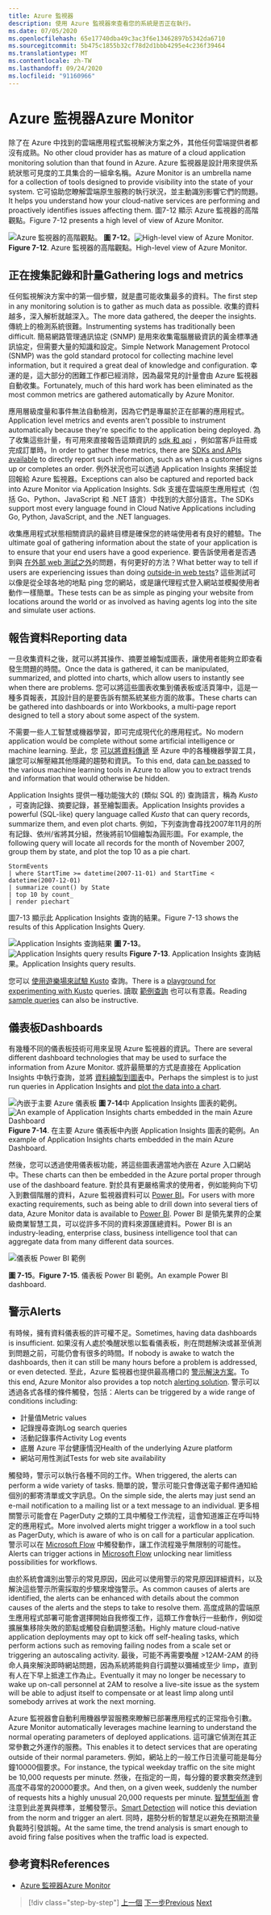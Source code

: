 ```yaml
---
title: Azure 監視器
description: 使用 Azure 監視器來查看您的系統是否正在執行。
ms.date: 07/05/2020
ms.openlocfilehash: 65e17740dba49c3ac3f6e13462897b5342da6710
ms.sourcegitcommit: 5b475c1855b32cf78d2d1bbb4295e4c236f39464
ms.translationtype: MT
ms.contentlocale: zh-TW
ms.lasthandoff: 09/24/2020
ms.locfileid: "91160966"
---
```

# <a name="azure-monitor"></a><span data-ttu-id="6eb2d-103">Azure 監視器</span><span class="sxs-lookup"><span data-stu-id="6eb2d-103">Azure Monitor</span></span>

<span data-ttu-id="6eb2d-104">除了在 Azure 中找到的雲端應用程式監視解決方案之外，其他任何雲端提供者都沒有成熟。</span><span class="sxs-lookup"><span data-stu-id="6eb2d-104">No other cloud provider has as mature of a cloud application monitoring solution than that found in Azure.</span></span> <span data-ttu-id="6eb2d-105">Azure 監視器是設計用來提供系統狀態可見度的工具集合的一組傘名稱。</span><span class="sxs-lookup"><span data-stu-id="6eb2d-105">Azure Monitor is an umbrella name for a collection of tools designed to provide visibility into the state of your system.</span></span> <span data-ttu-id="6eb2d-106">它可協助您瞭解雲端原生服務的執行狀況，並主動識別影響它們的問題。</span><span class="sxs-lookup"><span data-stu-id="6eb2d-106">It helps you understand how your cloud-native services are performing and proactively identifies issues affecting them.</span></span> <span data-ttu-id="6eb2d-107">圖7-12 顯示 Azure 監視器的高階觀點。</span><span class="sxs-lookup"><span data-stu-id="6eb2d-107">Figure 7-12 presents a high level of view of Azure Monitor.</span></span>

<span data-ttu-id="6eb2d-108">![Azure 監視器的高階觀點。 ](./media/azure-monitor.png)
**圖 7-12**。</span><span class="sxs-lookup"><span data-stu-id="6eb2d-108">![High-level view of Azure Monitor.](./media/azure-monitor.png)
**Figure 7-12**.</span></span> <span data-ttu-id="6eb2d-109">Azure 監視器的高階觀點。</span><span class="sxs-lookup"><span data-stu-id="6eb2d-109">High-level view of Azure Monitor.</span></span>

## <a name="gathering-logs-and-metrics"></a><span data-ttu-id="6eb2d-110">正在搜集記錄和計量</span><span class="sxs-lookup"><span data-stu-id="6eb2d-110">Gathering logs and metrics</span></span>

<span data-ttu-id="6eb2d-111">任何監視解決方案中的第一個步驟，就是盡可能收集最多的資料。</span><span class="sxs-lookup"><span data-stu-id="6eb2d-111">The first step in any monitoring solution is to gather as much data as possible.</span></span> <span data-ttu-id="6eb2d-112">收集的資料越多，深入解析就越深入。</span><span class="sxs-lookup"><span data-stu-id="6eb2d-112">The more data gathered, the deeper the insights.</span></span> <span data-ttu-id="6eb2d-113">傳統上的檢測系統很難。</span><span class="sxs-lookup"><span data-stu-id="6eb2d-113">Instrumenting systems has traditionally been difficult.</span></span> <span data-ttu-id="6eb2d-114">簡易網路管理通訊協定 (SNMP) 是用來收集電腦層級資訊的黃金標準通訊協定，但需要大量的知識和設定。</span><span class="sxs-lookup"><span data-stu-id="6eb2d-114">Simple Network Management Protocol (SNMP) was the gold standard protocol for collecting machine level information, but it required a great deal of knowledge and configuration.</span></span> <span data-ttu-id="6eb2d-115">幸運的是，這大部分的困難工作都已經消除，因為最常見的計量會由 Azure 監視器自動收集。</span><span class="sxs-lookup"><span data-stu-id="6eb2d-115">Fortunately, much of this hard work has been eliminated as the most common metrics are gathered automatically by Azure Monitor.</span></span>

<span data-ttu-id="6eb2d-116">應用層級度量和事件無法自動檢測，因為它們是專屬於正在部署的應用程式。</span><span class="sxs-lookup"><span data-stu-id="6eb2d-116">Application level metrics and events aren't possible to instrument automatically because they're specific to the application being deployed.</span></span> <span data-ttu-id="6eb2d-117">為了收集這些計量，有可用來直接報告這類資訊的 [sdk 和 api](/azure/azure-monitor/app/api-custom-events-metrics) ，例如當客戶註冊或完成訂單時。</span><span class="sxs-lookup"><span data-stu-id="6eb2d-117">In order to gather these metrics, there are [SDKs and APIs available](/azure/azure-monitor/app/api-custom-events-metrics) to directly report such information, such as when a customer signs up or completes an order.</span></span> <span data-ttu-id="6eb2d-118">例外狀況也可以透過 Application Insights 來捕捉並回報給 Azure 監視器。</span><span class="sxs-lookup"><span data-stu-id="6eb2d-118">Exceptions can also be captured and reported back into Azure Monitor via Application Insights.</span></span> <span data-ttu-id="6eb2d-119">Sdk 支援在雲端原生應用程式（包括 Go、Python、JavaScript 和 .NET 語言）中找到的大部分語言。</span><span class="sxs-lookup"><span data-stu-id="6eb2d-119">The SDKs support most every language found in Cloud Native Applications including Go, Python, JavaScript, and the .NET languages.</span></span>

<span data-ttu-id="6eb2d-120">收集應用程式狀態相關資訊的最終目標是確保您的終端使用者有良好的體驗。</span><span class="sxs-lookup"><span data-stu-id="6eb2d-120">The ultimate goal of gathering information about the state of your application is to ensure that your end users have a good experience.</span></span> <span data-ttu-id="6eb2d-121">要告訴使用者是否遇到與 [在外部 web 測試之外](/azure/azure-monitor/app/monitor-web-app-availability)的問題，有何更好的方法？</span><span class="sxs-lookup"><span data-stu-id="6eb2d-121">What better way to tell if users are experiencing issues than doing [outside-in web tests](/azure/azure-monitor/app/monitor-web-app-availability)?</span></span> <span data-ttu-id="6eb2d-122">這些測試可以像是從全球各地的地點 ping 您的網站，或是讓代理程式登入網站並模擬使用者動作一樣簡單。</span><span class="sxs-lookup"><span data-stu-id="6eb2d-122">These tests can be as simple as pinging your website from locations around the world or as involved as having agents log into the site and simulate user actions.</span></span>

## <a name="reporting-data"></a><span data-ttu-id="6eb2d-123">報告資料</span><span class="sxs-lookup"><span data-stu-id="6eb2d-123">Reporting data</span></span>

<span data-ttu-id="6eb2d-124">一旦收集資料之後，就可以將其操作、摘要並繪製成圖表，讓使用者能夠立即查看發生問題的時間。</span><span class="sxs-lookup"><span data-stu-id="6eb2d-124">Once the data is gathered, it can be manipulated, summarized, and plotted into charts, which allow users to instantly see when there are problems.</span></span> <span data-ttu-id="6eb2d-125">您可以將這些圖表收集到儀表板或活頁簿中，這是一種多頁報表，其設計目的是要告訴有關系統某些方面的故事。</span><span class="sxs-lookup"><span data-stu-id="6eb2d-125">These charts can be gathered into dashboards or into Workbooks, a multi-page report designed to tell a story about some aspect of the system.</span></span>

<span data-ttu-id="6eb2d-126">不需要一些人工智慧或機器學習，即可完成現代化的應用程式。</span><span class="sxs-lookup"><span data-stu-id="6eb2d-126">No modern application would be complete without some artificial intelligence or machine learning.</span></span> <span data-ttu-id="6eb2d-127">至此，您 [可以將資料傳遞](https://www.youtube.com/watch?v=Cuza-I1g9tw) 至 Azure 中的各種機器學習工具，讓您可以解壓縮其他隱藏的趨勢和資訊。</span><span class="sxs-lookup"><span data-stu-id="6eb2d-127">To this end, data [can be passed](https://www.youtube.com/watch?v=Cuza-I1g9tw) to the various machine learning tools in Azure to allow you to extract trends and information that would otherwise be hidden.</span></span>

<span data-ttu-id="6eb2d-128">Application Insights 提供一種功能強大的 (類似 SQL 的) 查詢語言，稱為 *Kusto* ，可查詢記錄、摘要記錄，甚至繪製圖表。</span><span class="sxs-lookup"><span data-stu-id="6eb2d-128">Application Insights provides a powerful (SQL-like) query language called *Kusto* that can query records, summarize them, and even plot charts.</span></span> <span data-ttu-id="6eb2d-129">例如，下列查詢會尋找2007年11月的所有記錄、依州/省將其分組，然後將前10個繪製為圓形圖。</span><span class="sxs-lookup"><span data-stu-id="6eb2d-129">For example, the following query will locate all records for the month of November 2007, group them by state, and plot the top 10 as a pie chart.</span></span>

```kusto
StormEvents
| where StartTime >= datetime(2007-11-01) and StartTime < datetime(2007-12-01)
| summarize count() by State
| top 10 by count_
| render piechart
```

<span data-ttu-id="6eb2d-130">圖7-13 顯示此 Application Insights 查詢的結果。</span><span class="sxs-lookup"><span data-stu-id="6eb2d-130">Figure 7-13 shows the results of this Application Insights Query.</span></span>

<span data-ttu-id="6eb2d-131">![Application Insights 查詢結果 ](./media/application_insights_example.png)
 **圖 7-13**。</span><span class="sxs-lookup"><span data-stu-id="6eb2d-131">![Application Insights query results](./media/application_insights_example.png)
**Figure 7-13**.</span></span> <span data-ttu-id="6eb2d-132">Application Insights 查詢結果。</span><span class="sxs-lookup"><span data-stu-id="6eb2d-132">Application Insights query results.</span></span>

<span data-ttu-id="6eb2d-133">您可以 [使用遊樂場來試驗 Kusto](https://dataexplorer.azure.com/clusters/help/databases/Samples) 查詢。</span><span class="sxs-lookup"><span data-stu-id="6eb2d-133">There is a [playground for experimenting with Kusto](https://dataexplorer.azure.com/clusters/help/databases/Samples) queries.</span></span> <span data-ttu-id="6eb2d-134">讀取 [範例查詢](/azure/kusto/query/samples) 也可以有意義。</span><span class="sxs-lookup"><span data-stu-id="6eb2d-134">Reading [sample queries](/azure/kusto/query/samples) can also be instructive.</span></span>

## <a name="dashboards"></a><span data-ttu-id="6eb2d-135">儀表板</span><span class="sxs-lookup"><span data-stu-id="6eb2d-135">Dashboards</span></span>

<span data-ttu-id="6eb2d-136">有幾種不同的儀表板技術可用來呈現 Azure 監視器的資訊。</span><span class="sxs-lookup"><span data-stu-id="6eb2d-136">There are several different dashboard technologies that may be used to surface the information from Azure Monitor.</span></span> <span data-ttu-id="6eb2d-137">或許最簡單的方式是直接在 Application Insights 中執行查詢，並將 [資料繪製到圖表](/azure/azure-monitor/learn/tutorial-app-dashboards)中。</span><span class="sxs-lookup"><span data-stu-id="6eb2d-137">Perhaps the simplest is to just run queries in Application Insights and [plot the data into a chart](/azure/azure-monitor/learn/tutorial-app-dashboards).</span></span>

<span data-ttu-id="6eb2d-138">![內嵌于主要 Azure 儀表板 ](./media/azure_dashboard.png)
 **圖 7-14**中 Application Insights 圖表的範例。</span><span class="sxs-lookup"><span data-stu-id="6eb2d-138">![An example of Application Insights charts embedded in the main Azure Dashboard](./media/azure_dashboard.png)
**Figure 7-14**.</span></span> <span data-ttu-id="6eb2d-139">在主要 Azure 儀表板中內嵌 Application Insights 圖表的範例。</span><span class="sxs-lookup"><span data-stu-id="6eb2d-139">An example of Application Insights charts embedded in the main Azure Dashboard.</span></span>

<span data-ttu-id="6eb2d-140">然後，您可以透過使用儀表板功能，將這些圖表適當地內嵌在 Azure 入口網站中。</span><span class="sxs-lookup"><span data-stu-id="6eb2d-140">These charts can then be embedded in the Azure portal proper through use of the dashboard feature.</span></span> <span data-ttu-id="6eb2d-141">對於具有更嚴格需求的使用者，例如能夠向下切入到數個階層的資料，Azure 監視器資料可以 [Power BI](https://powerbi.microsoft.com/)。</span><span class="sxs-lookup"><span data-stu-id="6eb2d-141">For users with more exacting requirements, such as being able to drill down into several tiers of data, Azure Monitor data is available to [Power BI](https://powerbi.microsoft.com/).</span></span> <span data-ttu-id="6eb2d-142">Power BI 是領先業界的企業級商業智慧工具，可以從許多不同的資料來源匯總資料。</span><span class="sxs-lookup"><span data-stu-id="6eb2d-142">Power BI is an industry-leading, enterprise class, business intelligence tool that can aggregate data from many different data sources.</span></span>

![儀表板 Power BI 範例](./media/powerbidashboard.png)

<span data-ttu-id="6eb2d-144">**圖 7-15**。</span><span class="sxs-lookup"><span data-stu-id="6eb2d-144">**Figure 7-15**.</span></span> <span data-ttu-id="6eb2d-145">儀表板 Power BI 範例。</span><span class="sxs-lookup"><span data-stu-id="6eb2d-145">An example Power BI dashboard.</span></span>

## <a name="alerts"></a><span data-ttu-id="6eb2d-146">警示</span><span class="sxs-lookup"><span data-stu-id="6eb2d-146">Alerts</span></span>

<span data-ttu-id="6eb2d-147">有時候，擁有資料儀表板的許可權不足。</span><span class="sxs-lookup"><span data-stu-id="6eb2d-147">Sometimes, having data dashboards is insufficient.</span></span> <span data-ttu-id="6eb2d-148">如果沒有人處於喚醒狀態以監看儀表板，則在問題解決或甚至偵測到問題之前，可能仍會有很多的時間。</span><span class="sxs-lookup"><span data-stu-id="6eb2d-148">If nobody is awake to watch the dashboards, then it can still be many hours before a problem is addressed, or even detected.</span></span> <span data-ttu-id="6eb2d-149">至此，Azure 監視器也提供最高槽口的 [警示解決方案](/azure/azure-monitor/platform/alerts-overview)。</span><span class="sxs-lookup"><span data-stu-id="6eb2d-149">To this end, Azure Monitor also provides a top notch [alerting solution](/azure/azure-monitor/platform/alerts-overview).</span></span> <span data-ttu-id="6eb2d-150">警示可以透過各式各樣的條件觸發，包括：</span><span class="sxs-lookup"><span data-stu-id="6eb2d-150">Alerts can be triggered by a wide range of conditions including:</span></span>

- <span data-ttu-id="6eb2d-151">計量值</span><span class="sxs-lookup"><span data-stu-id="6eb2d-151">Metric values</span></span>
- <span data-ttu-id="6eb2d-152">記錄搜尋查詢</span><span class="sxs-lookup"><span data-stu-id="6eb2d-152">Log search queries</span></span>
- <span data-ttu-id="6eb2d-153">活動記錄事件</span><span class="sxs-lookup"><span data-stu-id="6eb2d-153">Activity Log events</span></span>
- <span data-ttu-id="6eb2d-154">底層 Azure 平台健康情況</span><span class="sxs-lookup"><span data-stu-id="6eb2d-154">Health of the underlying Azure platform</span></span>
- <span data-ttu-id="6eb2d-155">網站可用性測試</span><span class="sxs-lookup"><span data-stu-id="6eb2d-155">Tests for web site availability</span></span>

<span data-ttu-id="6eb2d-156">觸發時，警示可以執行各種不同的工作。</span><span class="sxs-lookup"><span data-stu-id="6eb2d-156">When triggered, the alerts can perform a wide variety of tasks.</span></span> <span data-ttu-id="6eb2d-157">簡單的說，警示可能只會傳送電子郵件通知給個別的郵寄清單或文字訊息。</span><span class="sxs-lookup"><span data-stu-id="6eb2d-157">On the simple side, the alerts may just send an e-mail notification to a mailing list or a text message to an individual.</span></span> <span data-ttu-id="6eb2d-158">更多相關警示可能會在 PagerDuty 之類的工具中觸發工作流程，這會知道誰正在呼叫特定的應用程式。</span><span class="sxs-lookup"><span data-stu-id="6eb2d-158">More involved alerts might trigger a workflow in a tool such as PagerDuty, which is aware of who is on call for a particular application.</span></span> <span data-ttu-id="6eb2d-159">警示可以在 [Microsoft Flow](https://flow.microsoft.com/) 中觸發動作，讓工作流程幾乎無限制的可能性。</span><span class="sxs-lookup"><span data-stu-id="6eb2d-159">Alerts can trigger actions in [Microsoft Flow](https://flow.microsoft.com/) unlocking near limitless possibilities for workflows.</span></span>

<span data-ttu-id="6eb2d-160">由於系統會識別出警示的常見原因，因此可以使用警示的常見原因詳細資料，以及解決這些警示所需採取的步驟來增強警示。</span><span class="sxs-lookup"><span data-stu-id="6eb2d-160">As common causes of alerts are identified, the alerts can be enhanced with details about the common causes of the alerts and the steps to take to resolve them.</span></span> <span data-ttu-id="6eb2d-161">高度成熟的雲端原生應用程式部署可能會選擇開始自我修復工作，這類工作會執行一些動作，例如從擴展集移除失敗的節點或觸發自動調整活動。</span><span class="sxs-lookup"><span data-stu-id="6eb2d-161">Highly mature cloud-native application deployments may opt to kick off self-healing tasks, which perform actions such as removing failing nodes from a scale set or triggering an autoscaling activity.</span></span> <span data-ttu-id="6eb2d-162">最後，可能不再需要喚醒 >12AM-2AM 的待命人員來解決即時網站問題，因為系統將能夠自行調整以彌補或至少 limp，直到有人在下早上抵達工作為止。</span><span class="sxs-lookup"><span data-stu-id="6eb2d-162">Eventually it may no longer be necessary to wake up on-call personnel at 2AM to resolve a live-site issue as the system will be able to adjust itself to compensate or at least limp along until somebody arrives at work the next morning.</span></span>

<span data-ttu-id="6eb2d-163">Azure 監視器會自動利用機器學習服務來瞭解已部署應用程式的正常指令引數。</span><span class="sxs-lookup"><span data-stu-id="6eb2d-163">Azure Monitor automatically leverages machine learning to understand the normal operating parameters of deployed applications.</span></span> <span data-ttu-id="6eb2d-164">這可讓它偵測在其正常參數之外運作的服務。</span><span class="sxs-lookup"><span data-stu-id="6eb2d-164">This enables it to detect services that are operating outside of their normal parameters.</span></span> <span data-ttu-id="6eb2d-165">例如，網站上的一般工作日流量可能是每分鐘10000個要求。</span><span class="sxs-lookup"><span data-stu-id="6eb2d-165">For instance, the typical weekday traffic on the site might be 10,000 requests per minute.</span></span> <span data-ttu-id="6eb2d-166">然後，在指定的一周，每分鐘的要求數突然達到高度不尋常的20000要求。</span><span class="sxs-lookup"><span data-stu-id="6eb2d-166">And then, on a given week, suddenly the number of requests hits a highly unusual 20,000 requests per minute.</span></span> <span data-ttu-id="6eb2d-167">[智慧型偵測](/azure/azure-monitor/app/proactive-diagnostics) 會注意到此差異與標準，並觸發警示。</span><span class="sxs-lookup"><span data-stu-id="6eb2d-167">[Smart Detection](/azure/azure-monitor/app/proactive-diagnostics) will notice this deviation from the norm and trigger an alert.</span></span> <span data-ttu-id="6eb2d-168">同時，趨勢分析的智慧足以避免在預期流量負載時引發誤報。</span><span class="sxs-lookup"><span data-stu-id="6eb2d-168">At the same time, the trend analysis is smart enough to avoid firing false positives when the traffic load is expected.</span></span>

## <a name="references"></a><span data-ttu-id="6eb2d-169">參考資料</span><span class="sxs-lookup"><span data-stu-id="6eb2d-169">References</span></span>

- [<span data-ttu-id="6eb2d-170">Azure 監視器</span><span class="sxs-lookup"><span data-stu-id="6eb2d-170">Azure Monitor</span></span>](/azure/azure-monitor/overview)

>[!div class="step-by-step"]
><span data-ttu-id="6eb2d-171">[上一個](monitoring-azure-kubernetes.md) 
>[下一步](identity.md)</span><span class="sxs-lookup"><span data-stu-id="6eb2d-171">[Previous](monitoring-azure-kubernetes.md)
[Next](identity.md)</span></span>
